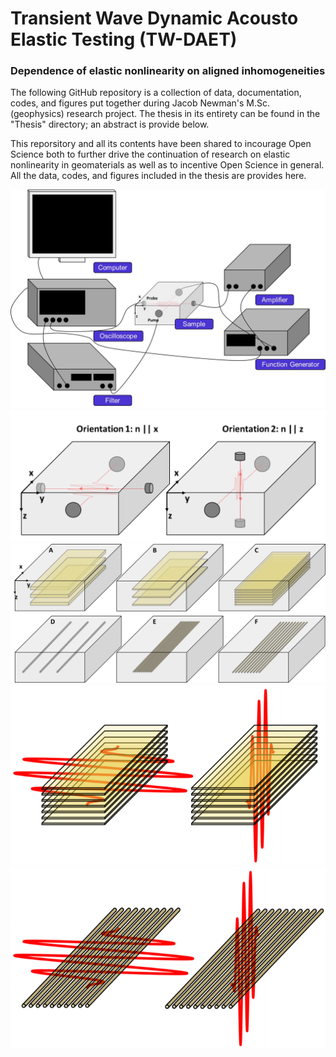 # Transient Wave Dynamic Acousto Elastic Testing (TW-DAET)
### Dependence of elastic nonlinearity on aligned inhomogeneities
The following GitHub repository is a collection of data, documentation, codes, and figures put together during Jacob Newman's M.Sc. (geophysics) research project. The thesis in its entirety can be found 
in the "Thesis" directory; an abstract is provide below.

This reporsitory and all its contents have been shared to incourage Open Science both to further drive the continuation of research on elastic nonlinearity in geomaterials as well as to incentive Open 
Science in general. All the data, codes, and figures included in the thesis are provides here.

<img src="https://github.com/jen053/Nonlinearity/blob/master/Images/Set-up/Experimental_Setup.jpg" width = 600>

<img src="https://github.com/jen053/Nonlinearity/blob/master/Images/Set-up/Orientation_diagrams_Rev3.PNG" width = 600>
          
<img src="https://github.com/jen053/Nonlinearity/blob/master/Images/Set-up/All_cement_samples.png" width = 600>

<img src="https://github.com/jen053/Nonlinearity/blob/master/Images/Set-up/Sand_layers_and_pump.png" width = 600>

<img src="https://github.com/jen053/Nonlinearity/blob/master/Images/Set-up/wires_and_pump.png" width = 600>

